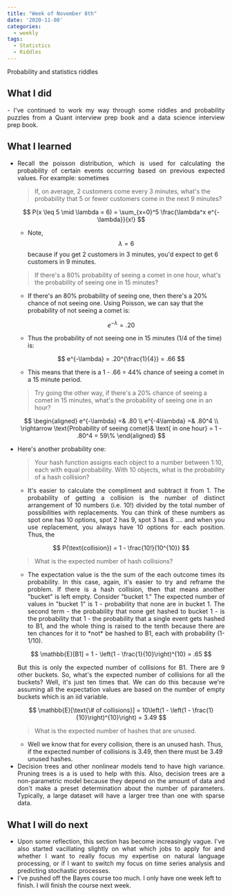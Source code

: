 ```yaml
---
title: "Week of November 8th"
date: '2020-11-08'
categories:
  - weekly
tags:
  - Statistics
  - Riddles
---
```


Probability and statistics riddles

## What I did

<div style="text-align: justify">- I've continued to work my way through some riddles and probability puzzles from a Quant interview prep book and a data science interview prep book.</div>

## What I learned

- <div style="text-align: justify">Recall the poisson distribution, which is used for calculating the probability of certain events occurring based on previous expected values. For example: sometimes</div>

    > If, on average, 2 customers come every 3 minutes, what's the probability that 5 or fewer customers come in the next 9 minutes?

    $$
    P(x \leq 5 \mid \lambda = 6) = \sum_{x=0}^5 \frac{\lambda^x e^{-\lambda}}{x!}
    $$

    - Note, $$\lambda = 6$$ because if you get 2 customers in 3 minutes, you'd expect to get 6 customers in 9 minutes.

    > If there's a 80% probability of seeing a comet in one hour, what's the probability of seeing one in 15 minutes?

    - If there's an 80% probability of seeing one, then there's a 20% chance of not seeing one. Using Poisson, we can say that the probability of not seeing a comet is:

    $$
    e^{-\lambda} = .20
    $$

    - Thus the probability of not seeing one in 15 minutes (1/4 of the time) is:

    $$
    e^{-\lambda} = .20^{\frac{1}{4}} = .66
    $$

    - This means that there is a 1 - .66 = 44% chance of seeing a comet in a 15 minute period.

    > Try going the other way, if there's a 20% chance of seeing a comet in 15 minutes, what's the probability of seeing one in an hour?

    $$
    \begin{aligned}
    e^{-\lambda} =& .80 \\
    e^{-4\lambda} =& .80^4 \\
    \rightarrow \text{Probability of seeing comet}& \text{ in one hour} = 1 - .80^4 = 59\%
    \end{aligned}
    $$

- Here's another probability one:
  > Your hash function assigns each object to a number between 1:10, each with equal probability. With 10 objects, what is the probability of a hash collision?

    - <div style="text-align: justify">It's easier to calculate the compliment and subtract it from 1. The probability of getting a collision is the number of distinct arrangement of 10 numbers (i.e. 10!) divided by the total number of possibilities with replacements. You can think of these numbers as spot one has 10 options, spot 2 has 9, spot 3 has 8 .... and when you use replacement, you always have 10 options for each position. Thus, the</div>

    $$
    P(\text{collision}) = 1 - \frac{10!}{10^{10}}
    $$

  > What is the expected number of hash collisions?
  
    - <div style="text-align: justify">The expectation value is the the sum of the each outcome times its probability. In this case, again, it's easier to try and reframe the problem. If there is a hash collision, then that means another "bucket" is left empty. Consider "bucket 1." The expected number of values in "bucket 1" is 1 - probability that none are in bucket 1. The second term - the probability that none get hashed to bucket 1 - is the probability that 1 - the probability that a single event gets hashed to B1, and the whole thing is raised to the tenth because there are ten chances for it to *not* be hashed to B1, each with probability (1-1/10).</div>

    $$
    \mathbb{E}[B1] = 1 - \left(1 - \frac{1}{10}\right)^{10} = .65
    $$

    <div style="text-align: justify">But this is only the expected number of collisions for B1. There are 9 other buckets. So, what's the expected number of collisions for all the buckets? Well, it's just ten times that. We can do this because we're assuming all the expectation values are based on the number of empty buckets which is an iid variable.</div>

    $$
    \mathbb{E}[\text{\# of collisions}] = 10\left(1 - \left(1 - \frac{1}{10}\right)^{10}\right) = 3.49
    $$

  > What is the expected number of hashes that are unused.

  - Well we know that for every collision, there is an unused hash. Thus, if the expected number of collisions is 3.49, then there must be 3.49 unused hashes.

- <div style="text-align: justify">Decision trees and other nonlinear models tend to have high variance. Pruning trees is a is used to help with this. Also, decision trees are a non-parametric model because they depend on the amount of data and don't make a preset determination about the number of parameters. Typically, a large dataset will have a larger tree than one with sparse data.</div>

## What I will do next

- <div style="text-align: justify">Upon some reflection, this section has become increasingly vague. I've also started vacillating slightly on what which jobs to apply for and whether I want to really focus my expertise on natural language processing, or if I want to switch my focus on time series analysis and predicting stochastic processes.</div>
- I've pushed off the Bayes course too much. I only have one week left to finish. I will finish the course next week.
